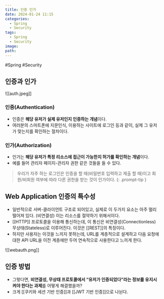 ```yaml
---
title: 인증 인가
date: 2024-01-24 11:15
categories:
  - Spring
  - Security
tags:
  - Spring
  - Security
image: 
path:
---
```

#Spring #Security 

## 인증과 인가
![[auth.jpeg]]

### 인증(Authentication)
- 인증은 **해당 유저가 실제 유저인지 인증하는 개념**이다.
- 여러분의 스마트폰에 지문인식, 이용하는 사이트에 로그인 등과 같이, 실제 그 유저가 맞는지를 확인하는 절차이다.

### 인가(Authorization)
+ 인가는 **해당 유저가 특정 리소스에 접근이 가능한지 허가를 확인하는 개념**이다.
+ 예를 들어 관리자 페이지-관리자 권한 같은 것들을 들 수 있다.

> 우리가 자주 하는 로그인은 인증을 할 때(비밀번호 입력하고 제출 할 때)이고 회원/비회원 여부에 따라 다른 권한을 받는 것이 인가이다.
{: .prompt-tip }


## Web Application 인증의 특수성
+ 일반적으로 서버-클라이언트 구조로 되어있고, 실제로 이 두가지 요소는 아주 멀리 떨어져 있다. (비연결성) 이는 리소스를 절약하기 위해서이다.
+ [[HTTP]] 프로토콜을 이용해 통신하는데, 이 통신은 비연결성(Connectionless) 무상태(Stateless)로 이루어진다. 이것은 [[REST]]의 특징이다.
+ 하지만 사용자는 이것을 느끼지 못하는데, URL를 계층적으로 설계하고 다음 요청에 대한 API URL을 이전 계층에만 두어 연속적으로 사용한다고 느끼게 한다.

![[webauth.png]]

## 인증 방법
+ 그렇다면, **비연결성, 무상태 프로토콜에서 “유저가 인증되었다”라는 정보를 유지시켜야 한다는 과제**를 어떻게 해결했을까?
+ 크게 [[쿠키와 세션 기반 인증]]과 [[JWT 기반 인증]]으로 나뉜다.